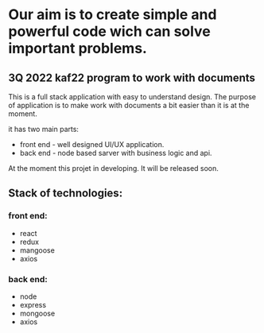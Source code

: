 # Our aim is to create simple and powerful code wich can solve important problems.   

## 3Q 2022 kaf22 program to work with documents
This is a full stack application with easy to understand design. The purpose of application is to make work with documents a bit easier than it is at the moment.

it has two main parts: 
* front end - well designed UI/UX application.
* back end - node based sarver with business logic and api.

At the moment this projet in developing. 
It will be released soon. 

## Stack of technologies:

### front end: 
* react 
* redux
* mangoose
* axios

### back end:
* node
* express
* mongoose
* axios
